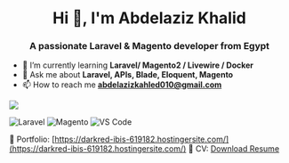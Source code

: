<h1 align="center">Hi 👋, I'm Abdelaziz Khalid</h1>
<h3 align="center">A passionate Laravel & Magento developer from Egypt</h3>

- 🌱 I’m currently learning **Laravel/ Magento2 / Livewire / Docker**
- 💬 Ask me about **Laravel, APIs, Blade, Eloquent, Magento**
- 📫 How to reach me **abdelazizkahled010@gmail.com**

<p align="left">
  <img src="https://github-readme-stats.vercel.app/api?username=abdelaziz-1&show_icons=true&theme=radical" />
</p>


![Laravel](https://img.shields.io/badge/-Laravel-E34F26?style=flat&logo=laravel&logoColor=white)
![Magento](https://img.shields.io/badge/-Magento-FF9900?style=flat&logo=magento&logoColor=white)
![VS Code](https://img.shields.io/badge/-VSCode-007ACC?style=flat&logo=visual-studio-code)


🔗 Portfolio: [https://darkred-ibis-619182.hostingersite.com/](https://darkred-ibis-619182.hostingersite.com/)
📄 CV: [Download Resume](https://darkred-ibis-619182.hostingersite.com/images/Abdelaziz%20Khaled.pdf)
